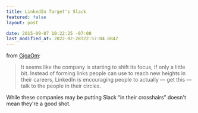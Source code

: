 ```yaml
---
title: LinkedIn Target's Slack
featured: false
layout: post

date: 2015-09-07 10:22:25 -07:00
last_modified_at: 2022-02-28T22:57:04.884Z
---
```


from [GigaOm](https://gigaom.com/2015/09/01/linkedin-puts-slack-in-its-crosshairs-with-updated-messaging-platform/):

> It seems like the company is starting to shift its focus, if only a little bit. Instead of forming links people can use to reach new heights in their careers, LinkedIn is encouraging people to actually — get this — talk to the people in their circles.

While these companies may be putting Slack “in their crosshairs” doesn't mean they're a good shot.

